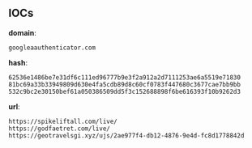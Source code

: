 
## IOCs

__domain__:

```text
googleaauthenticator.com
```
__hash__:

```text
62536e1486be7e31df6c111ed96777b9e3f2a912a2d7111253ae6a5519e71830
81bc69a33b33949809d630e4fa5cdb89d8c60cf0783f447680c3677cae7bb9bb
532c9bc2e30150bef61a050386509dd5f3c152688898f6be616393f10b9262d3
```
__url__:

```text
https://spikeliftall.com/live/
https://godfaetret.com/live/
https://geotravelsgi.xyz/ujs/2ae977f4-db12-4876-9e4d-fc8d1778842d
```
